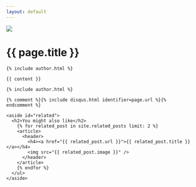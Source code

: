 ```yaml
---
layout: default
---
```

<div id="container" class="clearfix">
  <div id="main-image" class="halves">
    <img src="{{ page.image }}" />
  </div>
  <div id="main-content" class="halves post">
    <h1>{{ page.title }}</h1>

    {% include author.html %}

    {{ content }}

    {% include author.html %}

    {% comment %}{% include disqus.html identifier=page.url %}{% endcomment %}

    <aside id="related">
      <h2>You might also like</h2>
        {% for related_post in site.related_posts limit: 2 %}
        <article>
          <header>
            <h4><a href="{{ related_post.url }}">{{ related_post.title }}</a></h4>
            <img src="{{ related_post.image }}" />
          </header>
        </article>
        {% endfor %}
      </ul>
    </aside>
  </div>
</div>
<script id="dsq-count-scr" src="//theperrygroup.disqus.com/count.js" async></script>
